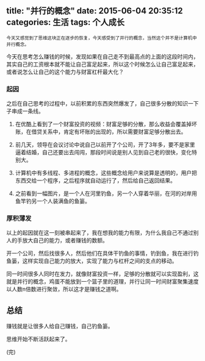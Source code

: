 title: "并行的概念"
date: 2015-06-04 20:35:12
categories: 生活
tags: 个人成长
---
    今天又感觉到了思维这块正在逐步的恢复，今天感受到了并行的概念，当然这个并不是计算机中并行概念。

<!--more-->

今天在思考怎么赚钱的时候，发现如果在自己走不到最高点的上面的这段时间内，其实自己的工资根本就不能让自己富足起来，所以这个时候怎么让自己富足起来，或者说怎么让自己的这个能力与财富杠杆最大化？


### 起因
之后在自己思考的过程中，以前积累的东西突然爆发了，自己很多分散的知识一下子串成一条线。

1. 在优酷上看到了一个财富投资的视频：财富足够的分散，那么收益会覆盖掉坏账，在借贷关系中，肯定有坏账的出现的，所以需要财富足够分散出去。


2. 前几天，领导在会议讨论中说自己以前开了个公司，开了3年多，要不是家里逼着结婚，自己还要出去闯闯，那段时间说是别人见到自己老的很快，变化特别大。


3. 计算机中有多线程、多进程的概念，这些概念给用户来说算是透明的，用户把东西交给一个程序，之后程序就自动运行了，然后给自己返回结果。


4. 之前看到一幅图片，是一个人在河里钓鱼，另一个人穿着华丽，在河的对岸用鱼竿钓另一个人装满鱼的鱼篓。



### 厚积薄发
以上的起因就在这一刻被串起来了，我在想我的能力有限，为什么我自己不通过别人的手放大自己的能力，或者赚钱的数额。

开一个公司，然后找很多人，然后他们在具体干钓鱼的事情，钓到鱼，我在进行钓鱼篓，这样实现自己能力的放大，实现了能力与杠杆之间的支点的移动。

同一时间很多人同时在发力，就像财富投资一样，足够的分散就可以实现盈利，这就是并行的概念，鸡蛋不能放到一个篮子里的道理，并行让同一时间财富聚集速度以人数n倍数进行聚敛，所以这才是赚钱之道啊。


## 总结
赚钱就是让很多人给自己赚钱，自己钓鱼篓。

思维开始不断活跃起来了。

(完)
